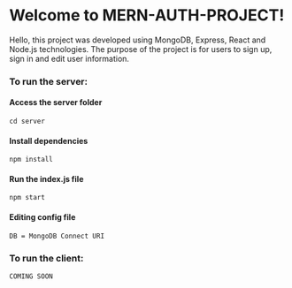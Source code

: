 # Welcome to MERN-AUTH-PROJECT!

Hello, this project was developed using MongoDB, Express, React and Node.js technologies. The purpose of the project is for users to sign up, sign in and edit user information.


###  To run the server:
####  Access the server folder

```
cd server
```

####  Install dependencies

```
npm install
```

####  Run the index.js file

```
npm start
```

####  Editing config file
`DB = MongoDB Connect URI`

###  To run the client:
`COMING SOON`
